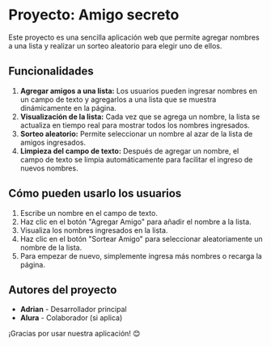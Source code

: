 # Proyecto: Amigo secreto

Este proyecto es una sencilla aplicación web que permite agregar nombres a una lista y realizar un sorteo aleatorio para elegir uno de ellos.

## Funcionalidades
1. **Agregar amigos a una lista:** Los usuarios pueden ingresar nombres en un campo de texto y agregarlos a una lista que se muestra dinámicamente en la página.
2. **Visualización de la lista:** Cada vez que se agrega un nombre, la lista se actualiza en tiempo real para mostrar todos los nombres ingresados.
3. **Sorteo aleatorio:** Permite seleccionar un nombre al azar de la lista de amigos ingresados.
4. **Limpieza del campo de texto:** Después de agregar un nombre, el campo de texto se limpia automáticamente para facilitar el ingreso de nuevos nombres.

## Cómo pueden usarlo los usuarios
1. Escribe un nombre en el campo de texto.
2. Haz clic en el botón "Agregar Amigo" para añadir el nombre a la lista.
3. Visualiza los nombres ingresados en la lista.
4. Haz clic en el botón "Sortear Amigo" para seleccionar aleatoriamente un nombre de la lista.
5. Para empezar de nuevo, simplemente ingresa más nombres o recarga la página.


## Autores del proyecto
- **Adrian** - Desarrollador principal
- **Alura** - Colaborador (si aplica)

¡Gracias por usar nuestra aplicación! 😊
